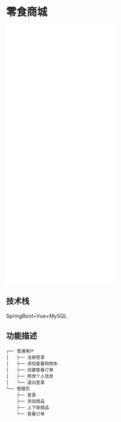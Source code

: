 # 零食商城

<iframe src="//player.bilibili.com/player.html?aid=885186924&bvid=BV1pK4y1E77R&cid=252828601&page=1" scrolling="no" border="0" frameborder="no" framespacing="0" style="height:700px;" allowfullscreen="true"> </iframe>

## 技术栈
SpringBoot+Vue+MySQL
## 功能描述
```
┌── 普通用户
│   ├── 注册登录
│   ├── 添加查看购物车
│   ├── 创建查看订单
│   ├── 修改个人信息
│   └── 退出登录
└── 管理员
    ├── 登录
    ├── 添加商品
    ├── 上下架商品
    └── 查看订单
```
